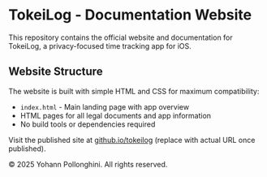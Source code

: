 # TokeiLog - Documentation Website

This repository contains the official website and documentation for TokeiLog, a privacy-focused time tracking app for iOS.

## Website Structure

The website is built with simple HTML and CSS for maximum compatibility:

- `index.html` - Main landing page with app overview
- HTML pages for all legal documents and app information
- No build tools or dependencies required

Visit the published site at [github.io/tokeilog](#) (replace with actual URL once published).

© 2025 Yohann Pollonghini. All rights reserved.